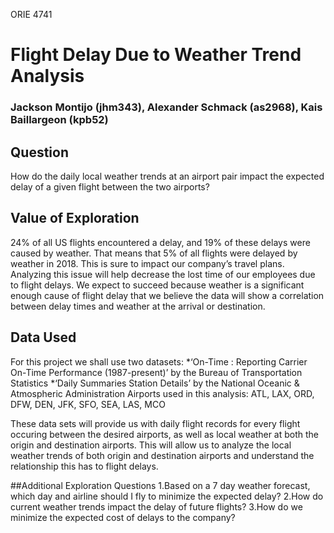 ORIE 4741
# Flight Delay Due to Weather Trend Analysis
### Jackson Montijo (jhm343), Alexander Schmack (as2968), Kais Baillargeon (kpb52)
## Question
How do the daily local weather trends at an airport pair impact the expected delay of a given flight between the two airports?
## Value of Exploration
24% of all US flights encountered a delay, and 19% of these delays were caused by weather. That means that 5% of all flights were delayed by weather in 2018. This is sure to impact our company’s travel plans. Analyzing this issue will help decrease the lost time of our employees due to flight delays. We expect to succeed because weather is a significant enough cause of flight delay that we believe the data will show a correlation between delay times and weather at the arrival or destination.

## Data Used
For this project we shall use two datasets:
*‘On-Time : Reporting Carrier On-Time Performance (1987-present)’ by the Bureau of Transportation Statistics
*‘Daily Summaries Station Details’ by the National Oceanic & Atmospheric Administration
Airports used in this analysis: ATL, LAX, ORD, DFW, DEN, JFK, SFO, SEA, LAS, MCO

These data sets will provide us with daily flight records for every flight occuring between the desired airports, as well as local weather at both the origin and destination airports. This will allow us to analyze the local weather trends of both origin and destination airports and understand the relationship this has to flight delays.

##Additional Exploration Questions
1.Based on a 7 day weather forecast, which day and airline should I fly to minimize the expected delay?
2.How do current weather trends impact the delay of future flights?
3.How do we minimize the expected cost of delays to the company?


